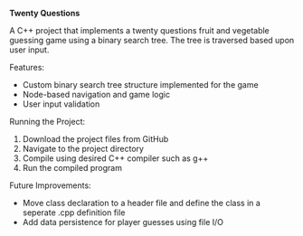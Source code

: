 **Twenty Questions**

A C++ project that implements a twenty questions fruit and vegetable guessing game using a binary search tree. The tree is traversed based upon user input.

Features:
- Custom binary search tree structure implemented for the game
- Node-based navigation and game logic
- User input validation

Running the Project:
1. Download the project files from GitHub
2. Navigate to the project directory
3. Compile using desired C++ compiler such as g++
4. Run the compiled program

Future Improvements:
- Move class declaration to a header file and define the class in a seperate .cpp definition file
- Add data persistence for player guesses using file I/O

